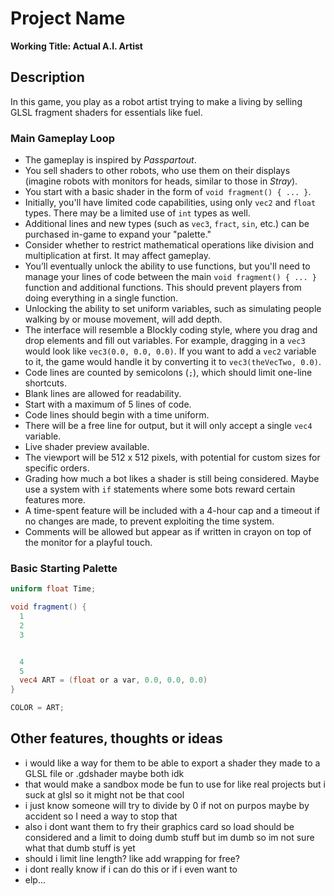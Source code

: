 # Project Name

**Working Title: Actual A.I. Artist**

## Description

In this game, you play as a robot artist trying to make a living by selling GLSL fragment shaders for essentials like fuel.

### Main Gameplay Loop

- The gameplay is inspired by *Passpartout*.
- You sell shaders to other robots, who use them on their displays (imagine robots with monitors for heads, similar to those in *Stray*).
- You start with a basic shader in the form of `void fragment() { ... }`.
- Initially, you'll have limited code capabilities, using only `vec2` and `float` types. There may be a limited use of `int` types as well.
- Additional lines and new types (such as `vec3`, `fract`, `sin`, etc.) can be purchased in-game to expand your "palette."
- Consider whether to restrict mathematical operations like division and multiplication at first. It may affect gameplay.
- You’ll eventually unlock the ability to use functions, but you'll need to manage your lines of code between the main `void fragment() { ... }` function and additional functions. This should prevent players from doing everything in a single function.
- Unlocking the ability to set uniform variables, such as simulating people walking by or mouse movement, will add depth.
- The interface will resemble a Blockly coding style, where you drag and drop elements and fill out variables. For example, dragging in a `vec3` would look like `vec3(0.0, 0.0, 0.0)`. If you want to add a `vec2` variable to it, the game would handle it by converting it to `vec3(theVecTwo, 0.0)`.
- Code lines are counted by semicolons (`;`), which should limit one-line shortcuts.
- Blank lines are allowed for readability.
- Start with a maximum of 5 lines of code.
- Code lines should begin with a time uniform.
- There will be a free line for output, but it will only accept a single `vec4` variable.
- Live shader preview available.
- The viewport will be 512 x 512 pixels, with potential for custom sizes for specific orders.
- Grading how much a bot likes a shader is still being considered. Maybe use a system with `if` statements where some bots reward certain features more.
- A time-spent feature will be included with a 4-hour cap and a timeout if no changes are made, to prevent exploiting the time system.
- Comments will be allowed but appear as if written in crayon on top of the monitor for a playful touch.

### Basic Starting Palette

```GLSL
uniform float Time;

void fragment() {
  1
  2
  3


  4
  5
  vec4 ART = (float or a var, 0.0, 0.0, 0.0)
}

COLOR = ART;
```

## Other features, thoughts or ideas 

- i would like a way for them to be able to export a shader they made to a GLSL file or .gdshader maybe both idk 
- that would make a sandbox mode be fun to use for like real projects but i suck at glsl so it might not be that cool 
- i just know someone will try to divide by 0 if not on purpos maybe by accident so I need a way to stop that 
- also i dont want them to fry their graphics card so load should be considered  and a limit to doing dumb stuff but im dumb so im not sure what that dumb stuff is yet 
- should i limit line length? like add wrapping for free?
- i dont really know if i can do this or if i even want to 
- elp...

